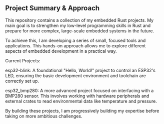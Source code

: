 ## Project Summary & Approach
This repository contains a collection of my embedded Rust projects. My main goal is to strengthen my low-level programming skills in Rust and prepare for more complex, large-scale embedded systems in the future.

To achieve this, I am developing a series of small, focused tools and applications. This hands-on approach allows me to explore different aspects of embedded development in a practical way.

Current Projects:

esp32-blink: A foundational "Hello, World!" project to control an ESP32's LED, ensuring the basic development environment and toolchain are correctly set up.

esp32_bmp280: A more advanced project focused on interfacing with a BMP280 sensor. This involves working with hardware peripherals and external crates to read environmental data like temperature and pressure.

By building these projects, I am progressively building my expertise before taking on more ambitious challenges.
